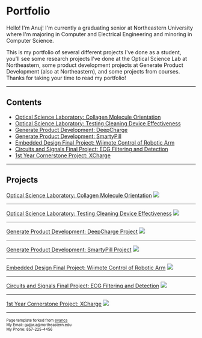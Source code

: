 # Portfolio

Hello! I'm Anuj! I'm currently a graduating senior at Northeastern University where I'm majoring in Computer and Electrical Engineering and minoring in Computer Science.

This is my portfolio of several different projects I've done as a student, you'll see some research projects I've done at the Optical Science Lab at Northeastern, some product development projects at Generate Product Development (also at Northeastern), and some projects from courses. Thanks for taking your time to read my portfolio!

---

## Contents

- [Optical Science Laboratory: Collagen Molecule Orientation](/collagen)
- [Optical Science Laboratory: Testing Cleaning Device Effectiveness](/cleaning_device)
- [Generate Product Development: DeepCharge](/deep_charge)
- [Generate Product Development: SmartyPill](/smarty_pill)
- [Embedded Design Final Project: Wiimote Control of Robotic Arm](/embedded_design)
- [Circuits and Signals Final Project: ECG Filtering and Detection](/circuits_final)
- [1st Year Cornerstone Project: XCharge](/xcharge)

---

## Projects

[Optical Science Laboratory: Collagen Molecule Orientation](/collagen)
<img src="images/collagen_result_simple_CNN.png?raw=true"/>

---

[Optical Science Laboratory: Testing Cleaning Device Effectiveness](/cleaning_device)
<img src="images/cleaning_toi_cleanboi.png?raw=true"/>

---

[Generate Product Development: DeepCharge Project](/deep_charge)
<img src="images/deepcharge_header.png?raw=true"/>

---

[Generate Product Development: SmartyPill Project](/smarty_pill)
<img src="images/smarty_pill_sample_design.png?raw=true"/>

---
[Embedded Design Final Project: Wiimote Control of Robotic Arm](/embedded_design)
<img src="images/embedded_header.png?raw=true"/>

---
[Circuits and Signals Final Project: ECG Filtering and Detection](/circuits_final)
<img src="images/circuits_header.png?raw=true"/>

---
[1st Year Cornerstone Project: XCharge](/xcharge)
<img src="images/xcharge_header.png?raw=true"/>

---

<p style="font-size:10px">Page template forked from <a href="https://github.com/evanca/quick-portfolio">evanca</a><br>
My Email: gajjar.a@northeastern.edu <br> My Phone: 857-225-4456</p>
<!-- Remove above link if you don't want to attibute -->

